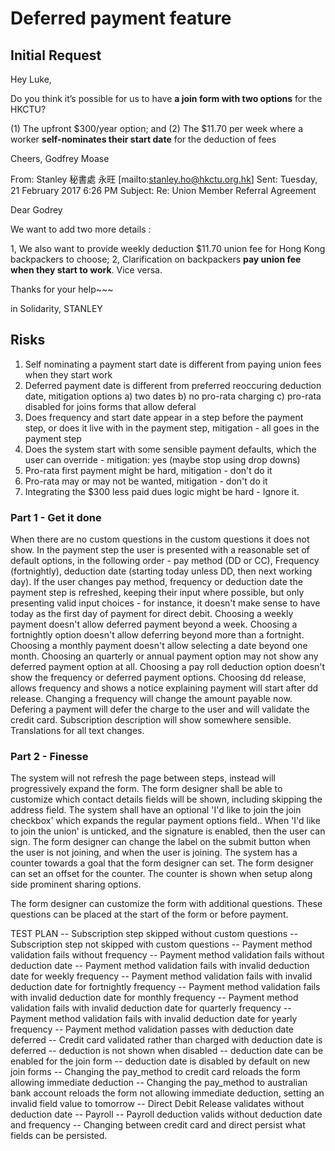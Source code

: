 Deferred payment feature
========================

Initial Request
---------------

Hey Luke,

Do you think it’s possible for us to have **a join form with two options** for the HKCTU?

(1)    The upfront $300/year option; and
(2)    The $11.70 per week where a worker **self-nominates their start date** for the deduction of fees

Cheers,
Godfrey Moase

From: Stanley 秘書處 永旺 [mailto:stanley.ho@hkctu.org.hk]
Sent: Tuesday, 21 February 2017 6:26 PM
Subject: Re: Union Member Referral Agreement

Dear Godrey

We want to add two more details :

1, We also want to provide weekly deduction $11.70 union fee for Hong Kong backpackers to choose;
2, Clarification on backpackers **pay union fee when they start to work**. Vice versa.

Thanks for your help~~~

in Solidarity,
STANLEY

Risks
-----

1. Self nominating a payment start date is different from paying union fees when they start work
2. Deferred payment date is different from preferred reoccuring deduction date, mitigation options a) two dates b) no pro-rata charging c) pro-rata disabled for joins forms that allow deferal
3. Does frequency and start date appear in a step before the payment step, or does it live with in the payment step, mitigation - all goes in the payment step
4. Does the system start with some sensible payment defaults, which the user can override - mitigation: yes (maybe stop using drop downs)
5. Pro-rata first payment might be hard, mitigation - don't do it
6. Pro-rata may or may not be wanted, mitigation - don't do it
7. Integrating the $300 less paid dues logic might be hard - Ignore it.


### Part 1 - Get it done
When there are no custom questions in the custom questions it does not show.  In the payment step the user is presented with a reasonable set of default options, in the following order - pay method (DD or CC), Frequency (fortnightly), deduction date (starting today unless DD, then next working day).  If the user changes pay method, frequency or deduction date the payment step is refreshed, keeping their input where possible, but only presenting valid input choices - for instance, it doesn't make sense to have today as the first day of payment for direct debit.  Choosing a weekly payment doesn't allow deferred payment beyond a week.  Choosing a fortnightly option doesn't allow deferring beyond more than a fortnight.  Choosing a monthly payment doesn't allow selecting a date beyond one month. Choosing an quarterly or annual payment option may not show any deferred payment option at all.  Choosing a pay roll deduction option doesn't show the frequency or deferred payment options.  Choosing dd release, allows frequency and shows a notice explaining payment will start after dd release.  Changing a frequency will change the amount payable now. Defering a payment will defer the charge to the user and will validate the credit card.  Subscription description will show somewhere sensible.  Translations for all text changes.

### Part 2 - Finesse
The system will not refresh the page between steps, instead will progressively expand the form.  The form designer shall be able to customize which contact details fields will be shown, including skipping the address field.  The system shall have an optional 'I'd like to join the join checkbox' which expands the regular payment options field..  When 'I'd like to join the union' is unticked, and the signature is enabled, then the user can sign.  The form designer can change the label on the submit button when the user is not joining, and when the user is joining.  The system has a counter towards a goal that the form designer can set.  The form designer can set an offset for the counter.  The counter is shown when setup along side prominent sharing options.

The form designer can customize the form with additional questions.  These questions can be placed at the start of the form or before payment.  

TEST PLAN
-- Subscription step skipped without custom questions
-- Subscription step not skipped with custom questions
-- Payment method validation fails without frequency
-- Payment method validation fails without deduction date
-- Payment method validation fails with invalid deduction date for weekly frequency
-- Payment method validation fails with invalid deduction date for fortnightly frequency
-- Payment method validation fails with invalid deduction date for monthly frequency
-- Payment method validation fails with invalid deduction date for quarterly frequency
-- Payment method validation fails with invalid deduction date for yearly frequency
-- Payment method validation passes with deduction date deferred
-- Credit card validated rather than charged with deduction date is deferred
-- deduction is not shown when disabled
-- deduction date can be enabled for the join form
-- deduction date is disabled by default on new join forms
-- Changing the pay_method to credit card reloads the form allowing immediate deduction
-- Changing the pay_method to australian bank account reloads the form not allowing immediate deduction, setting an invalid field value to tomorrow
-- Direct Debit Release validates without deduction date
-- Payroll
-- Payroll deduction valids without deduction date and frequency
-- Changing between credit card and direct persist what fields can be persisted.
